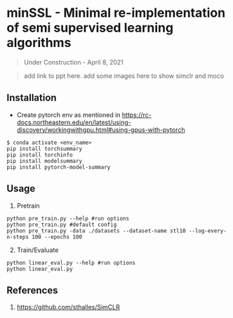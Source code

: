 # minSSL - Minimal re-implementation of semi supervised learning algorithms

> Under Construction - April 8, 2021

> add link to ppt here. add some images here to show simclr and moco


## Installation

* Create pytorch env as mentioned in https://rc-docs.northeastern.edu/en/latest/using-discovery/workingwithgpu.html#using-gpus-with-pytorch
```
$ conda activate <env_name>
pip install torchsummary
pip install torchinfo
pip install modelsummary
pip install pytorch-model-summary
```

## Usage

1. Pretrain 
```
python pre_train.py --help #run options
python pre_train.py #default config 
python pre_train.py -data ./datasets --dataset-name stl10 --log-every-n-steps 100 --epochs 100 
```

2. Train/Evaluate 
```
python linear_eval.py --help #run options
python linear_eval.py
```



<!-- 
## Feature Evaluation

Feature evaluation is done using a linear model protocol. 

First, we learned features using SimCLR on the ```STL10 unsupervised``` set. Then, we train a linear classifier on top of the frozen features from SimCLR. The linear model is trained on features extracted from the ```STL10 train``` set and evaluated on the ```STL10 test``` set. 

Check the [![Open In Colab](https://colab.research.google.com/assets/colab-badge.svg)](https://github.com/sthalles/SimCLR/blob/simclr-refactor/feature_eval/mini_batch_logistic_regression_evaluator.ipynb) notebook for reproducibility.

Note that SimCLR benefits from **longer training**.

| Linear Classification      | Dataset | Feature Extractor | Architecture                                                                    | Feature dimensionality | Projection Head dimensionality | Epochs | Top1 % |
|----------------------------|---------|-------------------|---------------------------------------------------------------------------------|------------------------|--------------------------------|--------|--------|
| Logistic Regression (Adam) | STL10   | SimCLR            | [ResNet-18](https://drive.google.com/open?id=14_nH2FkyKbt61cieQDiSbBVNP8-gtwgF) | 512                    | 128                            | 100    | 74.45  |
| Logistic Regression (Adam) | CIFAR10 | SimCLR            | [ResNet-18](https://drive.google.com/open?id=1lc2aoVtrAetGn0PnTkOyFzPCIucOJq7C) | 512                    | 128                            | 100    | 69.82  |
| Logistic Regression (Adam) | STL10   | SimCLR            | [ResNet-50](https://drive.google.com/open?id=1ByTKAUsdm_X7tLcii6oAEl5qFRqRMZSu) | 2048                   | 128                            | 50     | 70.075 | -->




## References
1. https://github.com/sthalles/SimCLR
